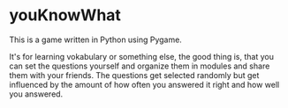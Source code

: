 # youKnowWhat

This is a game written in Python using Pygame. 

It's for learning vokabulary or something else, the good thing is, that you can set the questions yourself and organize them in modules and share them with your friends. The questions get selected randomly but get influenced by the amount of how often you answered it right and how well you answered.